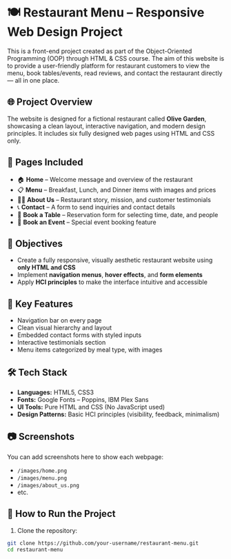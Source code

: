 # 🍽️ Restaurant Menu – Responsive Web Design Project

This is a front-end project created as part of the Object-Oriented Programming (OOP) through HTML & CSS course. The aim of this website is to provide a user-friendly platform for restaurant customers to view the menu, book tables/events, read reviews, and contact the restaurant directly — all in one place.

## 🌐 Project Overview

The website is designed for a fictional restaurant called **Olive Garden**, showcasing a clean layout, interactive navigation, and modern design principles. It includes six fully designed web pages using HTML and CSS only.

## 📄 Pages Included

- 🏠 **Home** – Welcome message and overview of the restaurant
- 📋 **Menu** – Breakfast, Lunch, and Dinner items with images and prices
- 🧑‍🍳 **About Us** – Restaurant story, mission, and customer testimonials
- 📞 **Contact** – A form to send inquiries and contact details
- 📆 **Book a Table** – Reservation form for selecting time, date, and people
- 🎉 **Book an Event** – Special event booking feature

## 🎯 Objectives

- Create a fully responsive, visually aesthetic restaurant website using **only HTML and CSS**
- Implement **navigation menus**, **hover effects**, and **form elements**
- Apply **HCI principles** to make the interface intuitive and accessible

## 🧠 Key Features

- Navigation bar on every page
- Clean visual hierarchy and layout
- Embedded contact forms with styled inputs
- Interactive testimonials section
- Menu items categorized by meal type, with images

## 🛠️ Tech Stack

- **Languages:** HTML5, CSS3
- **Fonts:** Google Fonts – Poppins, IBM Plex Sans
- **UI Tools:** Pure HTML and CSS (No JavaScript used)
- **Design Patterns:** Basic HCI principles (visibility, feedback, minimalism)

## 📷 Screenshots

You can add screenshots here to show each webpage:
- `/images/home.png`
- `/images/menu.png`
- `/images/about_us.png`
- etc.

## 🚀 How to Run the Project

1. Clone the repository:

```bash
git clone https://github.com/your-username/restaurant-menu.git
cd restaurant-menu
